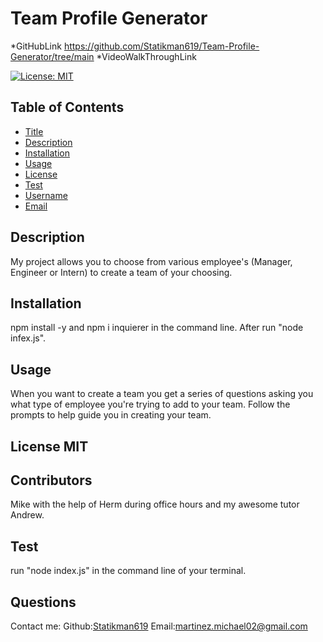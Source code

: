 # Team Profile Generator

\*GitHubLink https://github.com/Statikman619/Team-Profile-Generator/tree/main
\*VideoWalkThroughLink

[![License: MIT](https://img.shields.io/badge/License-MIT-yellow.svg)](https://opensource.org/licenses/MIT)

## Table of Contents

- [Title](#Title)
- [Description](#description)
- [Installation](#installation)
- [Usage](#usage)
- [License](#license)
- [Test](#test)
- [Username](#username)
- [Email](#license)

## Description

My project allows you to choose from various employee's (Manager, Engineer or Intern) to create a team of your choosing.

## Installation

npm install -y and npm i inquierer in the command line. After run "node infex.js".

## Usage

When you want to create a team you get a series of questions asking you what type of employee you're trying to add to your team. Follow the prompts to help guide you in creating your team.

## License MIT

## Contributors

Mike with the help of Herm during office hours and my awesome tutor Andrew.

## Test

run "node index.js" in the command line of your terminal.

## Questions

Contact me:
Github:[Statikman619](https://github.com/Statikman619)
Email:[martinez.michael02@gmail.com](https://github.com/Statikman619)
